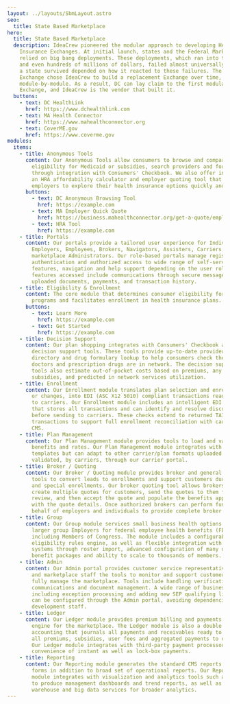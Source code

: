 ```yaml
---
layout: ../layouts/SbmLayout.astro
seo:
  title: State Based Marketplace
hero:
  title: State Based Marketplace
  description: IdeaCrew pioneered the modular approach to developing Health
    Insurance Exchanges. At initial launch, states and the Federal Marketplace
    relied on big bang deployments. These deployments, which ran into the tens
    and even hundreds of millions of dollars, failed almost universally. Whether
    a state survived depended on how it reacted to these failures. The DC
    Exchange chose IdeaCrew to build a replacement Exchange over time,
    module-by-module. As a result, DC can lay claim to the first modular
    Exchange, and IdeaCrew is the vendor that built it.
  buttons:
    - text: DC HealthLink
      href: https://www.dchealthlink.com
    - text: MA Health Connector
      href: https://www.mahealthconnector.org
    - text: CoverME.gov
      href: https://www.coverme.gov
modules:
  items:
    - title: Anonymous Tools
      content: Our Anonymous Tools allow consumers to browse and compare plans, check
        eligibility for Medicaid or subsidies, search providers and formulary
        through integration with Consumers' Checkbook. We also offer individuals
        an HRA affordability calculator and employer quoting tool that allows
        employers to explore their health insurance options quickly and simply.
      buttons:
        - text: DC Anonymous Browsing Tool
          href: https://example.com
        - text: MA Employer Quick Quote
          href: https://business.mahealthconnector.org/get-a-quote/employer-details
        - text: HRA Tool
          href: https://example.com
    - title: Portals
      content: Our portals provide a tailored user experience for Individuals,
        Employers, Employees, Brokers, Navigators, Assisters, Carriers and
        marketplace Administrators. Our role-based portals manage registration,
        authentication and authorized access to wide range of self-service
        features, navigation and help support depending on the user role. Common
        features accessed include communications through secure message center,
        uploaded documents, payments, and transaction history.
    - title: Eligibility & Enrollment
      content: The core module that determines consumer eligibility for various
        programs and facilitates enrollment in health insurance plans.
      buttons:
        - text: Learn More
          href: https://example.com
        - text: Get Started
          href: https://example.com
    - title: Decision Support
      content: Our plan shopping integrates with Consumers' Checkbook and other
        decision support tools. These tools provide up-to-date provider
        directory and drug formulary lookup to help consumers check their
        doctors and prescription drugs are in network. The decision support
        tools also estimate out-of-pocket costs based on premiums, any
        subsidies, and predicted in network services utilization.
    - title: Enrollment
      content: Our Enrollment module translates plan selection and enrollment details,
        or changes, into EDI (ASC X12 5010) compliant transactions ready to send
        to carriers. Our Enrollment module includes an intelligent EDI database
        that stores all transactions and can identify and resolve discrepancies
        before sending to carriers. These checks extend to returned TA1/999
        transactions to support full enrollment reconciliation with carriers and
        CMS.
    - title: Plan Management
      content: Our Plan Management module provides tools to load and validate plans,
        benefits and rates. Our Plan Management module integrates with SERFF
        templates but can adapt to other carrier/plan formats uploaded and
        validated, by carriers, through our carrier portal.
    - title: Broker / Quoting
      content: Our Broker / Quoting module provides broker and general agency partners
        tools to convert leads to enrollments and support customers during open
        and special enrollments. Our broker quoting tool allows brokers to
        create multiple quotes for customers, send the quotes to them for
        review, and then accept the quote and populate the benefits application
        with the quote details. Once authorized brokers can perform functions on
        behalf of employers and individuals to provide complete broker service.
    - title: Group
      content: Our Group module services small business health options (SHOP) up to
        larger group Employers for federal employee health benefits (FEHB)
        including Members of Congress. The module includes a configurable
        eligibility rules engine, as well as flexible integration with payroll
        systems through roster import, advanced configuration of many different
        benefit packages and ability to scale to thousands of members.
    - title: Admin
      content: Our Admin portal provides customer service representatives, supervisors
        and marketplace staff the tools to monitor and support customers to
        fully manage the marketplace. Tools include handling verifications,
        communications and document management. A wide range of business rules
        including exception processing and adding new SEP qualifying life events
        can be configured through the Admin portal, avoiding dependencies on
        development staff.
    - title: Ledger
      content: Our Ledger module provides premium billing and payments processing
        engine for the marketplace. The Ledger module is also a double entry
        accounting that journals all payments and receivables ready to reconcile
        all premiums, subsidies, user fees and aggregated payments to carriers.
        Our Ledger module integrates with third-party payment processors for
        convenience of instant as well as lock-box payments.
    - title: Reporting
      content: Our Reporting module generates the standard CMS reports and IRS (1095)
        forms in addition to broad set of operational reports. Our Reporting
        module integrates with visualization and analytics tools such as Tableau
        to produce management dashboards and trend reports, as well as data
        warehouse and big data services for broader analytics.
---
```

